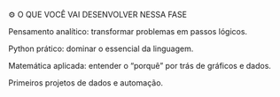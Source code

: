 ⚙️ O QUE VOCÊ VAI DESENVOLVER NESSA FASE

Pensamento analítico: transformar problemas em passos lógicos.

Python prático: dominar o essencial da linguagem.

Matemática aplicada: entender o “porquê” por trás de gráficos e dados.

Primeiros projetos de dados e automação.

